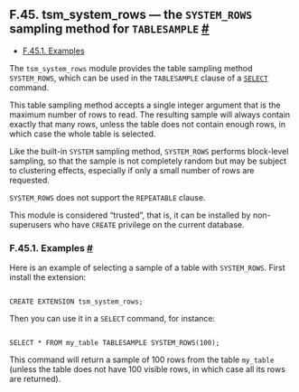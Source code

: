 ## F.45. tsm\_system\_rows — the `SYSTEM_ROWS` sampling method for `TABLESAMPLE` [#](#TSM-SYSTEM-ROWS)

* [F.45.1. Examples](tsm-system-rows.html#TSM-SYSTEM-ROWS-EXAMPLES)

The `tsm_system_rows` module provides the table sampling method `SYSTEM_ROWS`, which can be used in the `TABLESAMPLE` clause of a [`SELECT`](sql-select.html "SELECT") command.

This table sampling method accepts a single integer argument that is the maximum number of rows to read. The resulting sample will always contain exactly that many rows, unless the table does not contain enough rows, in which case the whole table is selected.

Like the built-in `SYSTEM` sampling method, `SYSTEM_ROWS` performs block-level sampling, so that the sample is not completely random but may be subject to clustering effects, especially if only a small number of rows are requested.

`SYSTEM_ROWS` does not support the `REPEATABLE` clause.

This module is considered “trusted”, that is, it can be installed by non-superusers who have `CREATE` privilege on the current database.

### F.45.1. Examples [#](#TSM-SYSTEM-ROWS-EXAMPLES)

Here is an example of selecting a sample of a table with `SYSTEM_ROWS`. First install the extension:

```

CREATE EXTENSION tsm_system_rows;
```

Then you can use it in a `SELECT` command, for instance:

```

SELECT * FROM my_table TABLESAMPLE SYSTEM_ROWS(100);
```

This command will return a sample of 100 rows from the table `my_table` (unless the table does not have 100 visible rows, in which case all its rows are returned).